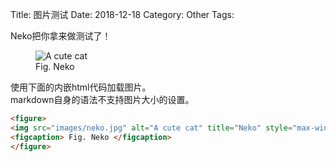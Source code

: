 Title: 图片测试
Date: 2018-12-18
Category: Other
Tags:

Neko把你拿来做测试了！<br/>
<!--
This won't scale the image
![Description for people who can't see the image]({filename}/images/neko.jpg "Neko")
-->
<figure>
<img src="images/neko.jpg" alt="A cute cat" title="Neko" style="max-width:100%;max-height:100%"/>
<figcaption> Fig. Neko </figcaption>
</figure>

使用下面的内嵌html代码加载图片。<br/>
markdown自身的语法不支持图片大小的设置。
```html
<figure>
<img src="images/neko.jpg" alt="A cute cat" title="Neko" style="max-width:100%;max-height=100%"/>
<figcaption> Fig. Neko </figcaption>
</figure>
```
